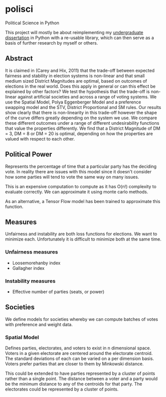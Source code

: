 # polisci
Political Science in Python

This project will mostly be about reimplementing my [undergraduate dissertation](https://www.dropbox.com/s/grwyfydi6btn0ht/CS380_Michael_Fowlie_Final.pdf?dl=0) in Python with a re-usable library, which can then serve as a basis of further research by myself or others.

## Abstract

It is claimed in (Carey and Hix, 2011) that the trade-off between expected fairness and stability in
election systems is non-linear and that small medium sized District Magnitudes are optimal, based
on outcomes of elections in the real world. Does this apply in general or can this effect be explained
by other factors? We test the hypothesis that the trade-off is non-linear against artificial societies
and across a range of voting systems. We use the Spatial Model, Polya Eggenberger Model and
a preference swapping model and the STV, District Proportional and SM rules. Our results show
clearly that there is non-linearity in this trade-off however the shape of the curve differs greatly
depending on the system we use. We compare these different outcomes under a range of different
undesirability functions that value the properties differently. We find that a District Magnitude
of DM = 3, DM = 8 or DM = 20 is optimal, depending on how the properties are valued with
respect to each other.

## Political Power
Represents the percentage of time that a particular party has the deciding vote. In reality there are issues with this model since it doesn't consider how some parties will tend to vote the same way on many issues.

This is an expensive computation to compute as it has O(n!) complexity to evaluate correctly. We can approximate it using monte carlo methods.

As an alternative, a Tensor Flow model has been trained to approximate this function.

## Measures

Unfairness and instability are both loss functions for elections. We want to minimize each. Unfortunately it is difficult to minimize both at the same time.

### Unfairness measures

- Loosemorehanby index
- Gallagher index

### Instability measures

- Effective number of parties (seats, or power)

## Societies

We define models for societies whereby we can compute batches of votes with preference and weight data.

### Spatial Model

Defines parties, electorates, and voters to exist in n dimensional space. Voters in a given electorate are centered around the electorate centroid. The standard deviations of each can be varied on a per dimension basis. Voters prefer parties that are closer to them by Minkowski distance.

This could be extended to have parties represented by a cluster of points rather than a single point. The distance between a voter and a party would be the minimum distance to any of the centroids for that party. The electorates could be represented by a cluster of points.
